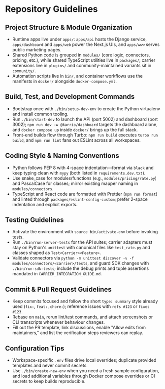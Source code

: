 # Repository Guidelines

## Project Structure & Module Organization
- Runtime apps live under `apps/`: `apps/api` hosts the Django service, `apps/dashboard` and `apps/web` power the Next.js UIs, and `apps/www` serves public marketing pages.
- Shared Python code is grouped in `modules/` (core logic, connectors, pricing, etc.), while shared TypeScript utilities live in `packages/`; carrier extensions live in `plugins/` and community-maintained variants sit in `community/`.
- Automation scripts live in `bin/`, and container workflows use the manifests in `docker/` alongside `docker-compose.yml`.

## Build, Test, and Development Commands
- Bootstrap once with `./bin/setup-dev-env` to create the Python virtualenv and install common tooling.
- Run `./bin/start-dev` to launch the API (port 5002) and dashboard (port 3002); `npm run dev -w @karrio/dashboard` targets the dashboard alone, and `docker compose up` inside `docker/` brings up the full stack.
- Front-end builds flow through Turbo: `npm run build` executes `turbo run build`, and `npm run lint` fans out ESLint across all workspaces.

## Coding Style & Naming Conventions
- Python follows PEP 8 with 4-space indentation—format via `black` and keep typing clean with `mypy` (both listed in `requirements.dev.txt`).
- Use snake_case for modules/functions (e.g., `modules/pricing/rate.py`) and PascalCase for classes; mirror existing mapper naming in `modules/connectors`.
- TypeScript and React code are formatted with Prettier (`npm run format`) and linted through `packages/eslint-config-custom`; prefer 2-space indentation and explicit exports.

## Testing Guidelines
- Activate the environment with `source bin/activate-env` before invoking tests.
- Run `./bin/run-server-tests` for the API suites; carrier adapters must stay on Python's `unittest` with canonical files like `test_rate.py` and classes shaped as `Test<Carrier><Feature>`.
- Validate connectors via `python -m unittest discover -v -f modules/connectors/<carrier>/tests`, and guard SDK changes with `./bin/run-sdk-tests`; include the debug prints and tuple assertions mandated in `CARRIER_INTEGRATION_GUIDE.md`.

## Commit & Pull Request Guidelines
- Keep commits focused and follow the short `type: summary` style already used (`fix:`, `feat:`, `chore:`); reference issues with `refs #123` or `fixes #123`.
- Rebase on `main`, rerun lint/test commands, and attach screenshots or CLI transcripts whenever behaviour changes.
- Fill out the PR template, link discussions, enable "Allow edits from maintainers," and list the verification steps reviewers can replay.

## Configuration Tips
- Workspace-specific `.env` files drive local overrides; duplicate provided templates and never commit secrets.
- Use `./bin/create-new-env` when you need a fresh sample configuration, and load additional variables through Docker compose overrides or CI secrets to keep builds reproducible.
